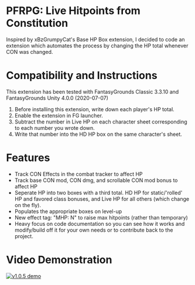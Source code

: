 # PFRPG: Live Hitpoints from Constitution
Inspired by xBzGrumpyCat's Base HP Box extension, I decided to code an extension which automates the process by changing the HP total whenever CON was changed.

# Compatibility and Instructions
This extension has been tested with FantasyGrounds Classic 3.3.10 and FantasyGrounds Unity 4.0.0 (2020-07-07)

1. Before installing this extension, write down each player's HP total.
2. Enable the extension in FG launcher.
3. Subtract the number in Live HP on each character sheet corresponding to each number you wrote down.
4. Write that number into the HD HP box on the same character's sheet.

# Features
* Track CON Effects in the combat tracker to affect HP
* Track base CON mod, CON dmg, and scrollable CON mod bonus to affect HP
* Seperate HP into two boxes with a third total. HD HP for static/'rolled' HP and favored class bonuses, and Live HP for all others (which change on the fly).
* Populates the appropriate boxes on level-up
* New effect tag: "MHP: N" to raise max hitpoints (rather than temporary)
* Heavy focus on code documentation so you can see how it works and modify/build off it for your own needs or to contribute back to the project.

# Video Demonstration
[![v1.0.5 demo](https://i.imgur.com/N21cWom.jpg)](https://www.youtube.com/watch?v=clH4L8CrAwc "Live Hitpoints from Constitution - v1.0.5 - Click to Watch!")
